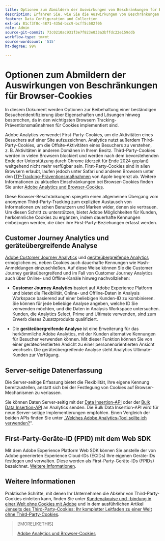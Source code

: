 ```yaml
---
title: Optionen zum Abmildern der Auswirkungen von Beschränkungen für Browser-Cookies
description: Erfahren Sie, wie Sie die Auswirkungen von Beschränkungen für Browser-Cookies reduzieren können, um die Datenerfassung für Adobe Analytics zu verbessern.
feature: Data Configuration and Collection
exl-id: 81cf3f0c-4871-435d-bcc9-bcff5c682f05
role: Admin
source-git-commit: 73c0210ac931f3e7f823e033a3bffdc22e159ddb
workflow-type: tm+mt
source-wordcount: '515'
ht-degree: 99%

---
```


# Optionen zum Abmildern der Auswirkungen von Beschränkungen für Browser-Cookies

In diesem Dokument werden Optionen zur Beibehaltung einer beständigen Besucheridentifizierung über Eigenschaften und Lösungen hinweg besprochen, da in den wichtigsten Browsern Tracking-Präventionsmaßnahmen für Cookies implementiert sind.

Adobe Analytics verwendet First-Party-Cookies, um die Aktivitäten eines Besuchers auf einer Site aufzuzeichnen. Analytics nutzt außerdem Third-Party-Cookies, um die Offsite-Aktivitäten eines Besuchers zu verstehen, z. B. Aktivitäten in anderen Domänen in Ihrem Besitz. Third-Party-Cookies werden in vielen Browsern blockiert und werden nach dem bevorstehenden Ende der Unterstützung durch Chrome (derzeit für Ende 2024 geplant) weitgehend nicht mehr verfügbar sein. First-Party-Cookies sind in allen Browsern erlaubt, laufen jedoch unter Safari und anderen Browsern unter den [ITP-Tracking-Präventionsmaßnahmen](https://webkit.org/tracking-prevention) von Apple begrenzt ab. Weitere Informationen zu aktuellen Einschränkungen bei Browser-Cookies finden Sie unter [Adobe Analytics und Browser-Cookies](cookies.md).

Diese Browser-Beschränkungen spiegeln einen allgemeinen Übergang vom anonymen Third-Party-Tracking zum expliziten Austausch von Informationen zwischen Benutzern und Marken wider, denen sie vertrauen. Um diesen Schritt zu unterstützen, bietet Adobe Möglichkeiten für Kunden, herkömmliche Cookies zu ergänzen, indem dauerhafte Kennungen einbezogen werden, die über ihre First-Party-Beziehungen erfasst werden.

## Customer Journey Analytics und geräteübergreifende Analyse

[Adobe Customer Journey Analytics](https://experienceleague.adobe.com/docs/analytics-platform/using/cja-overview/cja-overview.html) und [geräteübergreifende Analytics](/help/components/cda/overview.md) ermöglichen es, neben Cookies auch dauerhafte Kennungen wie Hash-Anmeldungen einzuschließen. Auf diese Weise können Sie die Customer Journey geräteübergreifend und im Fall von Customer Journey Analytics auch über Online- und Offline-Kanäle hinweg nachvollziehen:

* **Customer Journey Analytics** basiert auf Adobe Experience Platform und bietet die Flexibilität, Online- und Offline-Daten in Analysis Workspace basierend auf einer beliebigen Kunden-ID zu kombinieren. Sie können für jede beliebige Analyse angeben, welche ID Sie verwenden möchten, und die Daten in Analysis Workspace untersuchen. Kunden, die Analytics Select, Prime und Ultimate verwenden, sind zum Erwerb dieses Zusatzprodukts qualifiziert.

* Die **geräteübergreifende Analyse** ist eine Erweiterung für das herkömmliche Adobe Analytics, mit der Kunden alternative Kennungen für Besucher verwenden können. Mit dieser Funktion können Sie von einer geräteorientierten Ansicht zu einer personenorientierten Ansicht wechseln. Die geräteübergreifende Analyse steht Analytics Ultimate-Kunden zur Verfügung.

## Server-seitige Datenerfassung

Die Server-seitige Erfassung bietet die Flexibilität, Ihre eigene Kennung bereitzustellen, anstatt sich bei der Festlegung von Cookies auf Browser-Mechanismen zu verlassen.

Sie können Daten Server-seitig mit der [Data Insertion-API](https://developer.adobe.com/analytics-apis/docs/1.4/guides/data-insertion/) oder der [Bulk Data Insertion-API](https://developer.adobe.com/analytics-apis/docs/2.0/guides/endpoints/bulk-data-insertion/) an Analytics senden. Die Bulk Data Insertion-API wird für neue Server-seitige Implementierungen empfohlen. Einen Vergleich der beiden APIs finden Sie unter „[Welches Adobe Analytics-Tool sollte ich verwenden?](/help/analyze/get-started/which-analytics-tool.md)“.

## First-Party-Geräte-ID (FPID) mit dem Web SDK

Mit dem Adobe Experience Platform Web SDK können Sie anstelle der von Adobe generierten Experience Cloud-IDs (ECIDs) Ihre eigenen Geräte-IDs festlegen und verwalten. Diese werden als First-Party-Geräte-IDs (FPIDs) bezeichnet. [Weitere Informationen](https://experienceleague.adobe.com/docs/experience-platform/edge/identity/first-party-device-ids.html?lang=de).

## Weitere Informationen

Praktische Schritte, mit denen Ihr Unternehmen die Abkehr von Third-Party-Cookies einleiten kann, finden Sie unter [Kundenakquise und -bindung in einer Welt ohne Cookies mit Adobe](https://business.adobe.com/de/solutions/cookieless.html) und in dem ausführlichen Artikel [Jenseits des Third-Party-Cookies: Ihr kompletter Leitfaden zu einer Welt ohne Third-Party-Cookies](https://business.adobe.com/content/dam/www/us/en/pdfs/Adobe_Thinking_Beyond_the_Third_Party_Cookie.pdf).

>[!MORELIKETHIS]
>
>[Adobe Analytics und Browser-Cookies](cookies.md)
